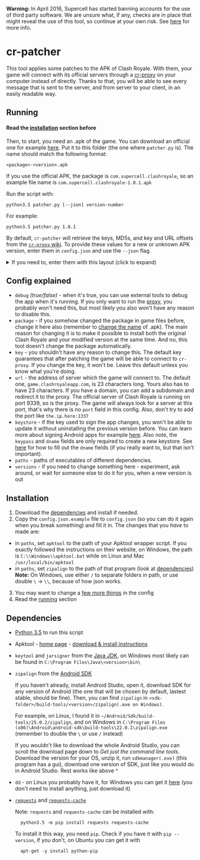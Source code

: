 **Warning:** In April 2016, Supercell has started banning accounts for the use of third party software. We are unsure what, if any, checks are in place that might reveal the use of this tool, so continue at your own risk. See [here](http://supercell.com/en/safe-and-fair-play/) for more info.

# cr-patcher

This tool applies some patches to the APK of Clash Royale. With them, your game will connect with its official servers through a [cr-proxy](https://github.com/royale-proxy/cr-proxy) on your computer instead of directly. Thanks to that, you will be able to see every message that is sent to the server, and from server to your client, in an easily readable way.

## Running
#### Read the [installation](#installation) section before
Then, to start, you need an .apk of the game. You can download an official one for example [here](http://www.apkmirror.com/uploads/?q=clash-royale-supercell). Put it to this folder (the one where `patcher.py` is). The name should match the following format:

    <package>-<version>.apk
    
If you use the official APK, the package is `com.supercell.clashroyale`, so an example file name is `com.supercell.clashroyale-1.8.1.apk`

Run the script with:

    python3.5 patcher.py [--json] version-number

For example:

    python3.5 patcher.py 1.8.1

By default, `cr-patcher` will retrieve the keys, MD5s, and key and URL offsets from the [`cr-proxy` wiki](https://github.com/royale-proxy/cr-proxy/wiki).  To provide these values for a new or unknown APK version, enter them in `config.json` and use the `--json` flag. 

<details><summary>If you need to, enter them with this layout (click to expand)</summary><p>

```
"versions": {
  "8.212.9": {
    "key": "469b704e7f6009ba8fc72e9b5c864c8e9285a755c5190f03f5c74852f6d9f419",
    "arm": {
      "md5": "769e2e9e1258b75d15cb7e04b2e49de3",
      "key-offset": "4280344",
      "url-offset": "3534513"
    },
    "x86": {
      "md5": "29ca23e48a5e419e83f2a7988c842d3e",
      "key-offset": "6189080",
      "url-offset": "4768816"
    }
  }
}
```
</p></details>

## Config explained
* `debug` *(true/false)* - when it's true, you can use external tools to debug the app when it's running. If you only want to run the [proxy](https://github.com/royale-proxy/cr-proxy), you probably won't need this, but most likely you also won't have any reason to disable this.
* `package` - if you somehow changed the package in game files before, change it here also (remember to [change the name](#cr-patcher) of .apk). The main reason for changing it is to make it possible to install both the original Clash Royale and your modified version at the same time. And no, this tool doesn't change the package automatically.
* `key` - you shouldn't have any reason to change this. The default key guarantees that after patching the game will be able to connect to `cr-proxy`. If you change the key, it won't be. Leave this default unless you know what you're doing.
* `url` - the address of server which the game will connect to. The default one, `game.clashroyaleapp.com`, is 23 characters long. Yours also has to have 23 characters. If you have a domain, you can add a subdomain and redirect it to the proxy. The official server of Clash Royale is running on port 9339, so is the proxy. The game will always look for a server at this port, that's why there is no `port` field in this config. Also, don't try to add the port like `the.ip.here:1337`
* `keystore` - if the key used to sign the app changes, you won't be able to update it without uninstalling the previous version before. You can learn more about signing Android apps for example [here](https://developer.android.com/studio/publish/app-signing.html). Also note, the `keypass` and `dname` fields are only required to create a new keystore.  See [here](http://docs.oracle.com/javase/7/docs/technotes/tools/solaris/keytool.html#DName) for how to fill out the `dname` fields (if you really want to, but that isn't important).
* `paths` - paths of executables of different dependencies. 
* `versions` - if you need to change something here - experiment, ask around, or wait for someone else to do it for you, when a new version is out 

## Installation

1. Download the [dependencies](#dependencies) and install if needed.
2. Copy the `config.json.example` file to `config.json` (so you can do it again when you break something) and fill it in. The changes that you *have* to made are:
* in `paths`, set `apktool` to the path of your Apktool wrapper script. If you exactly followed the instructions on their website, on Windows, the path is `C:\\Windows\\apktool.bat` while on Linux and Mac `/usr/local/bin/apktool`
* in `paths`, set `zipalign` to the path of that program (look at [dependencies](#dependencies))
    **Note:** On Windows, use either `/` to separate folders in path, or use double `\` -> `\\`, because of how json works.
3. You may want to change a [few more things](#config-explained) in the config
4. Read the [running](#running) section

## Dependencies
- [Python 3.5](https://www.python.org/downloads/release/python-350/) to run this script
- Apktool - [home page](http://ibotpeaches.github.io/Apktool/) - [download & install instructions](http://ibotpeaches.github.io/Apktool/install)
- `keytool` and `jarsigner` from the [Java JDK](http://www.oracle.com/technetwork/java/javase/downloads/index.html), on Windows most likely can be found in `C:\Program Files\Java\<version>\bin\`
- `zipalign` from the [Android SDK](http://developer.android.com/sdk/index.html#Other)
    
    If you haven't already, install Android Studio, open it, download SDK for any version of Android (the one that will be chosen by default, lastest stable, should be fine). Then, you can find `zipalign` in `<sdk-folder>/build-tools/<version>/zipalign(.exe on Windows)`. 
    
    For example, on Linux, I found it in `~/Android/Sdk/build-tools/25.0.2/zipalign`, and on Windows in `C:\Program Files (x86)\Android\android-sdk\build-tools\22.0.1\zipalign.exe` (remember to double the `\` or use `/` instead)
    
    If you wouldn't like to download the whole Android Studio, you can scroll the download page down to *Get just the command line tools*. Download the version for your OS, unzip it, run `sdkmanager(.exe)` (this program has a gui), download one version of SDK, just like you would do in Android Studio. Rest works like above ^  
- `dd` - on Linux you probably have it, for Windows you can get it [here](http://www.chrysocome.net/downloads/ddrelease64.exe) (you don't need to install anything, just download it)
- [`requests`](http://python-requests.org/) and [`requests-cache`](https://github.com/reclosedev/requests-cache)

    Note: `requests` and `requests-cache` can be installed with:
    
        python3.5 -m pip install requests requests-cache

    To install it this way, you need `pip`. Check if you have it with `pip --version`, if you don't, on Ubuntu you can get it with 
    
        apt-get -y install python-pip
